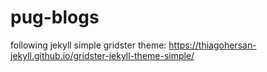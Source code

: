 # pug-blogs


following jekyll simple gridster theme: https://thiagohersan-jekyll.github.io/gridster-jekyll-theme-simple/
